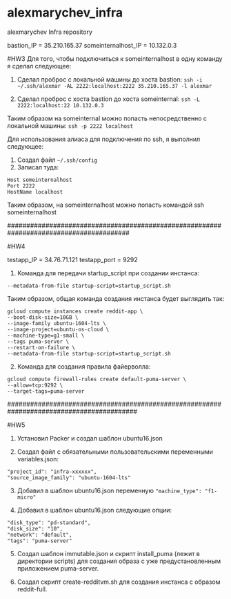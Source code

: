 # alexmarychev_infra
alexmarychev Infra repository

bastion_IP = 35.210.165.37
someinternalhost_IP = 10.132.0.3

#HW3
Для того, чтобы подключиться к someinternalhost в одну команду я сделал следующее:

1. Сделал проброс с локальной машины до хоста bastion:
```ssh -i ~/.ssh/alexmar -AL 2222:localhost:2222 35.210.165.37 -l alexmar```

2. Сделал проброс с хоста bastion до хоста someinternal:
```ssh -L 2222:localhost:22 10.132.0.3```

Таким образом на someinternal можно попасть непосредственно с локальной машины:
```ssh -p 2222 localhost```

Для использования алиаса для подключения по ssh, я выполнил следующее:

1. Создал файл ```~/.ssh/config```
2. Записал туда:
```
Host someinternalhost
Port 2222
HostName localhost
```
Таким образом, на someinternalhost можно попасть командой ssh someinternalhost

########################################################################################

#HW4

testapp_IP = 34.76.71.121
testapp_port = 9292

1. Команда для передачи startup_script при создании инстанса:

```--metadata-from-file startup-script=startup_script.sh```

Таким образом, общая команда создания инстанса будет выглядить так:

```
gcloud compute instances create reddit-app \
--boot-disk-size=10GB \
--image-family ubuntu-1604-lts \
--image-project=ubuntu-os-cloud \
--machine-type=g1-small \
--tags puma-server \
--restart-on-failure \
--metadata-from-file startup-script=startup_script.sh
```

2. Команда для создания правила файерволла:

```
gcloud compute firewall-rules create default-puma-server \
--allow=tcp:9292 \
--target-tags=puma-server
```

##########################################################################################

#HW5

1. Установил Packer и создал шаблон ubuntu16.json

2. Создал файл с обязательными пользовательскими переменными variables.json:
```
"project_id": "infra-xxxxxx",
"source_image_family": "ubuntu-1604-lts"
```

3. Добавил в шаблон ubuntu16.json переменную ```"machine_type": "f1-micro"```

4. Добавил в шаблон ubuntu16.json следующие опции:
```
"disk_type": "pd-standard",
"disk_size": "10",
"network": "default",
"tags": "puma-server"
```

5. Создал шаблон immutable.json и скрипт install_puma (лежит в директории scripts) для создания образа с уже предустановленным приложением puma-server.

6. Создал скрипт create-redditvm.sh для создания инстанса с образом reddit-full.
 

